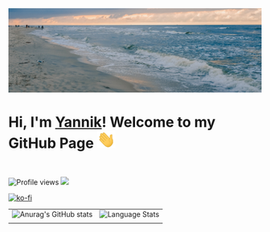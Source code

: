 <img src="https://raw.githubusercontent.com/vaporvee/vaporvee/main/gh-banner.jpg">
<h1>Hi, I'm <a href="https://vaporvee.com/" target="_blank">Yannik</a>! Welcome to my GitHub Page <img width="36px" src="https://raw.githubusercontent.com/vaporvee/vaporvee/main/Hi.gif"></h1>
<br>

![Profile views](https://komarev.com/ghpvc/?username=vaporvee)  <img src="https://raw.githubusercontent.com/vaporvee/RPG-Test/main/assets/textures/debug/banana.png">
<br>

[![ko-fi](https://ko-fi.com/img/githubbutton_sm.svg)](https://ko-fi.com/vaporvee)

|||
| --- | --- |
| ![Anurag's GitHub stats](https://github-readme-stats.vercel.app/api?username=vaporvee&show_icons=true&hide_rank=true&hide_border=true&theme=transparent) | ![Language Stats](https://github-readme-stats.vercel.app/api/top-langs/?username=vaporvee&langs_count=8&hide_border=true&count_private=true&layout=donut&theme=transparent) |
|||

 

